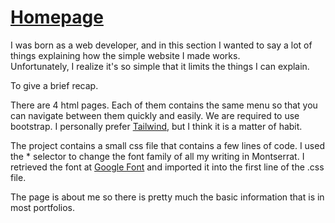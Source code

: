 # [Homepage](https://github.com/Fechuli/CS50x_2023_Introduction_to_Computer_Science/tree/main/Weekly_8_HTML_CSS_JavaScript/Problem_Set_8/homepage)

I was born as a web developer, and in this section I wanted to say a lot of things explaining how the simple website I made works.  
Unfortunately, I realize it's so simple that it limits the things I can explain. 

To give a brief recap. 

There are 4 html pages. Each of them contains the same menu so that you can navigate between them quickly and easily. 
We are required to use bootstrap.
I personally prefer [Tailwind](https://tailwindcss.com/), but I think it is a matter of habit.

The project contains a small css file that contains a few lines of code. I used the * selector to change the font family of all my writing in Montserrat.
I retrieved the font at [Google Font](https://fonts.google.com/) and imported it into the first line of the .css file.

The page is about me so there is pretty much the basic information that is in most portfolios.
